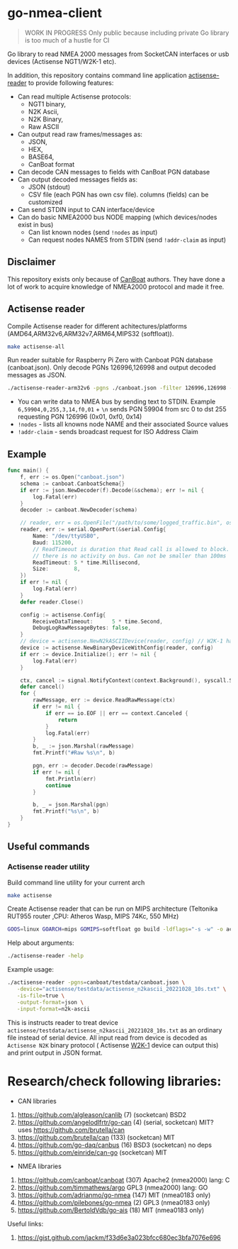 # go-nmea-client

> WORK IN PROGRESS
> Only public because including private Go library is too much of a hustle for CI

Go library to read NMEA 2000 messages from SocketCAN interfaces or usb devices (Actisense NGT1/W2K-1 etc).

In addition, this repository contains command line application [actisense-reader](./actisense/main.go) to provide
following features:

* Can read multiple Actisense protocols:
    * NGT1 binary,
    * N2K Ascii,
    * N2K Binary,
    * Raw ASCII
* Can output read raw frames/messages as:
    * JSON,
    * HEX,
    * BASE64,
    * CanBoat format
* Can decode CAN messages to fields with CanBoat PGN database
* Can output decoded messages fields as: 
  * JSON (stdout)
  * CSV file (each PGN has own csv file). columns (fields) can be customized
* Can send STDIN input to CAN interface/device
* Can do basic NMEA2000 bus NODE mapping (which devices/nodes exist in bus)
    * Can list known nodes (send `!nodes` as input)
    * Can request nodes NAMES from STDIN (send `!addr-claim` as input)

## Disclaimer

This repository exists only because of [CanBoat](https://github.com/canboat/canboat) authors. They have done a lot of
work to acquire knowledge of NMEA2000 protocol and made it free.

## Actisense reader

Compile Actisense reader for different achitectures/platforms (AMD64,ARM32v6,ARM32v7,ARM64,MIPS32 (softfloat)).

```bash
make actisense-all
```

Run reader suitable for Raspberry Pi Zero with Canboat PGN database (canboat.json). Only decode PGNs 126996,126998 and output decoded
messages as JSON.

```bash
./actisense-reader-arm32v6 -pgns ./canboat.json -filter 126996,126998 -output-format json
```

* You can write data to NMEA bus by sending text to STDIN. Example `6,59904,0,255,3,14,f0,01` + `\n` sends PGN 59904 from src 0 to dst 255 requesting PGN 126996 (0x01, 0xf0, 0x14)
* `!nodes` - lists all knowns node NAME and their associated Source values
* `!addr-claim` - sends broadcast request for ISO Address Claim 

## Example

```go
func main() {
	f, err := os.Open("canboat.json")
	schema := canboat.CanboatSchema{}
	if err := json.NewDecoder(f).Decode(&schema); err != nil {
		log.Fatal(err)
	}
	decoder := canboat.NewDecoder(schema)

	// reader, err = os.OpenFile("/path/to/some/logged_traffic.bin", os.O_RDONLY, 0)
	reader, err := serial.OpenPort(&serial.Config{
		Name: "/dev/ttyUSB0",
		Baud: 115200,
		// ReadTimeout is duration that Read call is allowed to block. Device has different timeout for situation when
		// there is no activity on bus. Can not be smaller than 100ms
		ReadTimeout: 5 * time.Millisecond,
		Size:        8,
	})
	if err != nil {
		log.Fatal(err)
	}
	defer reader.Close()

	config := actisense.Config{
		ReceiveDataTimeout:      5 * time.Second,
		DebugLogRawMessageBytes: false,
	}
	// device = actisense.NewN2kASCIIDevice(reader, config) // W2K-1 has support for Actisense N2K Ascii format
	device := actisense.NewBinaryDeviceWithConfig(reader, config)
	if err := device.Initialize(); err != nil {
		log.Fatal(err)
	}

	ctx, cancel := signal.NotifyContext(context.Background(), syscall.SIGINT, syscall.SIGTERM)
	defer cancel()
	for {
		rawMessage, err := device.ReadRawMessage(ctx)
		if err != nil {
			if err == io.EOF || err == context.Canceled {
				return
			}
			log.Fatal(err)
		}
		b, _ := json.Marshal(rawMessage)
		fmt.Printf("#Raw %s\n", b)

		pgn, err := decoder.Decode(rawMessage)
		if err != nil {
			fmt.Println(err)
			continue
		}

		b, _ = json.Marshal(pgn)
		fmt.Printf("%s\n", b)
	}
}
```

## Useful commands

### Actisense reader utility

Build command line utility for your current arch

```bash 
make actisense
```

Create Actisense reader that can be run on MIPS architecture (Teltonika RUT955 router ,CPU: Atheros Wasp, MIPS 74Kc, 550
MHz)

```bash
GOOS=linux GOARCH=mips GOMIPS=softfloat go build -ldflags="-s -w" -o actisense-reader-mips cmd/actisense/main.go
```

Help about arguments:

```bash
./actisense-reader -help
```

Example usage:

```bash 
./actisense-reader -pgns=canboat/testdata/canboat.json \
   -device="actisense/testdata/actisense_n2kascii_20221028_10s.txt" \
   -is-file=true \
   -output-format=json \
   -input-format=n2k-ascii
```

This is instructs reader to treat device `actisense/testdata/actisense_n2kascii_20221028_10s.txt` as an ordinary file
instead
of serial device. All input read from device is decoded as `Actisense N2K` binary protocol (
Actisense [W2K-1](https://actisense.com/products/w2k-1-nmea-2000-wifi-gateway/) device can output this)
and print output in JSON format.

# Research/check following libraries:

* CAN libraries

1. https://github.com/algleason/canlib (7) (socketcan) BSD2
2. https://github.com/angelodlfrtr/go-can (4) (serial, socketcan) MIT?  
   uses https://github.com/brutella/can
3. https://github.com/brutella/can (133) (socketcan) MIT
4. https://github.com/go-daq/canbus (16) BSD3  (socketcan)  no deps
5. https://github.com/einride/can-go (socketcan) MIT

* NMEA libraries

1. https://github.com/canboat/canboat (307) Apache2 (nmea2000) lang: C
2. https://github.com/timmathews/argo GPL3 (nmea2000)  lang: GO
3. https://github.com/adrianmo/go-nmea (147) MIT (nmea0183 only)
4. https://github.com/pilebones/go-nmea (2) GPL3 (nmea0183 only)
5. https://github.com/BertoldVdb/go-ais (18) MIT (nmea0183 only)

Useful links:

1. https://gist.github.com/jackm/f33d6e3a023bfcc680ec3bfa7076e696